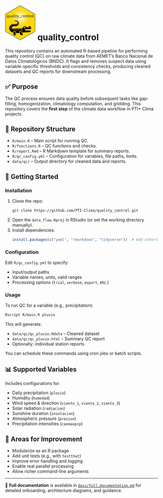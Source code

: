 # <img src="man/figures/badge.png" alt="image" width="100"/> quality_control

This repository contains an automated R-based pipeline for performing quality control (QC) on raw climate data from AEMET’s Banco Nacional de Datos Climatológicos (BNDC). It flags and removes suspect data using variable-specific thresholds and consistency checks, producing cleaned datasets and QC reports for downstream processing.

## ✅ Purpose

The QC process ensures data quality before subsequent tasks like gap-filling, homogenization, climatology computation, and gridding. This repository covers the **first step** of the climate data workflow in PTI+ Clima projects.

## 📁 Repository Structure

- `R/main.R` – Main script for running QC.
- `R/functions.R` – QC functions and checks.
- `R/report.Rmd` – R Markdown template for summary reports.
- `R/qc_config.yml` – Configuration for variables, file paths, limits.
- `data/qc/` – Output directory for cleaned data and reports.

## 🚀 Getting Started

### Installation

1. Clone the repo:
   ```bash
   git clone https://github.com/PTI-Clima/quality_control.git
   ```
2. Open the `data_flow.Rproj` in RStudio (or set the working directory manually).
3. Install dependencies:
   ```r
   install.packages(c("yaml", "rmarkdown", "tidyverse"))  # Add others as needed
   ```

### Configuration

Edit `R/qc_config.yml` to specify:
- Input/output paths
- Variable names, units, valid ranges
- Processing options (`trial`, `verbose`, `export`, etc.)

### Usage

To run QC for a variable (e.g., precipitation):

```bash
Rscript R/main.R pluvio
```

This will generate:
- `data/qc/qc_pluvio.Rdata` – Cleaned dataset
- `data/qc/qc_pluvio.html` – Summary QC report
- Optionally: individual station reports

You can schedule these commands using cron jobs or batch scripts.

## 📊 Supported Variables

Includes configurations for:

- Daily precipitation (`pluvio`)
- Humidity (`humedad`)
- Wind speed & direction (`viento_1`, `viento_2`, `viento_3`)
- Solar radiation (`radiacion`)
- Sunshine duration (`insolacion`)
- Atmospheric pressure (`presion`)
- Precipitation intensities (`canmaxpcp`)

## 🔧 Areas for Improvement

- Modularize as an R package
- Add unit tests (e.g., with `testthat`)
- Improve error handling and logging
- Enable real parallel processing
- Allow richer command-line arguments

---

📄 **Full documentation** is available in [`docs/full_documentation.md`](docs/full_documentation.md) for detailed onboarding, architecture diagrams, and guidance.

```

